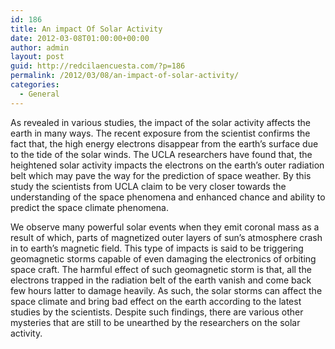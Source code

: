 ```yaml
---
id: 186
title: An impact Of Solar Activity
date: 2012-03-08T01:00:00+00:00
author: admin
layout: post
guid: http://redcilaencuesta.com/?p=186
permalink: /2012/03/08/an-impact-of-solar-activity/
categories:
  - General
---
```

As revealed in various studies, the impact of the solar activity affects the earth in many ways. The recent exposure from the scientist confirms the fact that, the high energy electrons disappear from the earth&#8217;s surface due to the tide of the solar winds. The UCLA researchers have found that, the heightened solar activity impacts the electrons on the earth&#8217;s outer radiation belt which may pave the way for the prediction of space weather. By this study the scientists from UCLA claim to be very closer towards the understanding of the space phenomena and enhanced chance and ability to predict the space climate phenomena.

We observe many powerful solar events when they emit coronal mass as a result of which, parts of magnetized outer layers of sun&#8217;s atmosphere crash in to earth&#8217;s magnetic field. This type of impacts is said to be triggering geomagnetic storms capable of even damaging the electronics of orbiting space craft. The harmful effect of such geomagnetic storm is that, all the electrons trapped in the radiation belt of the earth vanish and come back few hours latter to damage heavily. As such, the solar storms can affect the space climate and bring bad effect on the earth according to the latest studies by the scientists. Despite such findings, there are various other mysteries that are still to be unearthed by the researchers on the solar activity.